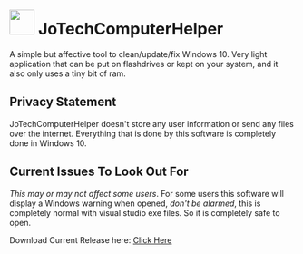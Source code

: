 # <img src="https://i.postimg.cc/pLK6h11k/Jo-Tech-Compter-Helper-Ico.png" width="44" height="44"> JoTechComputerHelper
A simple but affective tool to clean/update/fix Windows 10. Very light application that can be put on flashdrives or kept on your system, and it also only uses a tiny bit of ram.

Privacy Statement
---------
JoTechComputerHelper doesn't store any user information or send any files over the internet. Everything that is done by this software is completely done in Windows 10.

Current Issues To Look Out For
---------
*This may or may not affect some users*. For some users this software will display a Windows warning when opened, *don't be alarmed*, this is completely normal with visual studio exe files. So it is completely safe to open.

Download Current Release here:
[Click Here](https://github.com/JoBagOfDonuts/JoTechComputerHelper/releases/)
